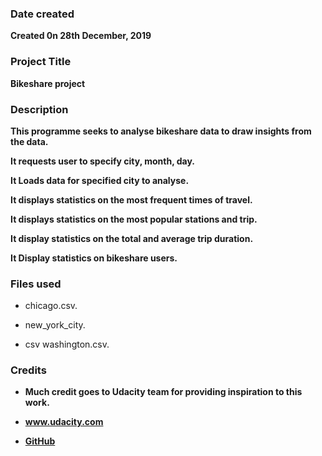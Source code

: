 ### Date created
**Created 0n 28th December, 2019**

### Project Title
**Bikeshare project**

### Description
**This programme seeks to analyse bikeshare data to draw insights from the data.**

**It requests user to specify city, month, day.**

**It Loads data for specified city to analyse.**

**It displays statistics on the most frequent times of travel.**

**It displays statistics on the most popular stations and trip.**

**It display statistics on the total and average trip duration.**

**It Display statistics on bikeshare users.**

### Files used
* chicago.csv.

* new_york_city.

* csv washington.csv.

### Credits
* **Much credit goes to Udacity team for providing inspiration to this work.**

* **www.udacity.com**

* **[GitHub](http://github.com)**
